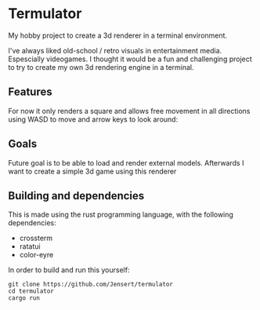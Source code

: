 # Termulator
My hobby project to create a 3d renderer in a terminal environment.

I've always liked old-school / retro visuals in entertainment media. Espescially videogames.
I thought it would be a fun and challenging project to try to create my own 3d rendering engine in a terminal.

## Features
For now it only renders a square and allows free movement in all directions using WASD to move and arrow keys to look around:

## Goals
Future goal is to be able to load and render external models.
Afterwards I want to create a simple 3d game using this renderer

## Building and dependencies
This is made using the rust programming language, with the following dependencies:
- crossterm
- ratatui
- color-eyre

In order to build and run this yourself:
```
git clone https://github.com/Jensert/termulator
cd termulator
cargo run
```
